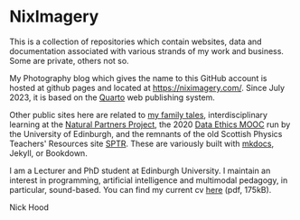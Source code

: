 # NixImagery
This is a collection of repositories which contain websites, data and documentation associated with various strands of my work and business. Some are private, others not so.

My Photography blog which gives the name to this GitHub account is hosted at github pages and located at https://niximagery.com/. Since July 2023, it is based on the [Quarto](https://quarto.org/) web publishing system.

Other public sites here are related to [my family tales](https://cullaloe.com/family), interdisciplinary learning at the [Natural Partners Project](https://naturalpartnersproject.org/), the 2020 [Data Ethics MOOC](https://cullaloe.com/DataEthicsMOOC/) run by the University of Edinburgh, and the remnants of the old Scottish Physics Teachers' Resources site [SPTR](https://sptr.net/). These are variously built with [mkdocs](https://www.mkdocs.org/), Jekyll, or Bookdown.

I am a Lecturer and PhD student at Edinburgh University. I maintain an interest in programming, artificial intelligence and multimodal pedagogy, in particular, sound-based. You can find my current cv [here](https://github.com/NixImagery/CV/blob/master/cv.pdf) (pdf, 175kB).

Nick Hood
